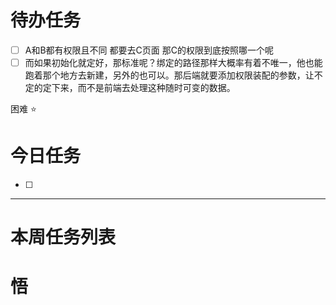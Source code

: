 # 待办任务
- [ ] A和B都有权限且不同 都要去C页面  那C的权限到底按照哪一个呢
- [ ] 而如果初始化就定好，那标准呢？绑定的路径那样大概率有着不唯一，他也能跑着那个地方去新建，另外的也可以。那后端就要添加权限装配的参数，让不定的定下来，而不是前端去处理这种随时可变的数据。

困难
⭐

# 今日任务
- [ ] 




------
# 本周任务列表



# 悟